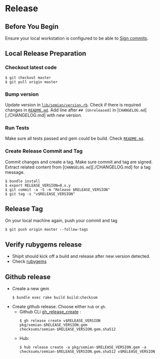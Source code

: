 # Release

## Before You Begin

Ensure your local workstation is configured to be able to
[Sign commits](https://docs.github.com/en/authentication/managing-commit-signature-verification/signing-commits).

## Local Release Preparation

### Checkout latest code

```shell
$ git checkout master
$ git pull origin master
```

### Bump version

Update version in [`lib/semian/version.rb`](./lib/semian/version.rb).
Check if there is required changes in [`README.md`](./README.md).
Add line after `## [Unreleased]` in [`CHANGELOG.md`][./CHANGELOG.md] with new version.

### Run Tests

Make sure all tests passed and gem could be build.
Check [`README.md`](./README.md).

### Create Release Commit and Tag

Commit changes and create a tag. Make sure commit and tag are signed.
Extract related content from [`CHANGELOG.md`][./CHANGELOG.md] for a tag message.

```shell
$ bundle install
$ export RELEASE_VERSION=0.x.y
$ git commit -a -S -m "Release $RELEASE_VERSION"
$ git tag -s "v$RELEASE_VERSION"
```

## Release Tag

On your local machine again, push your commit and tag

```shell
$ git push origin master --follow-tags
```

## Verify rubygems release

- Shipit should kick off a build and release after new version detected.
- Check [rubygems](https://rubygems.org/gems/semian)

## Github release

- Create a new gem
    ```shell
    $ bundle exec rake build build:checksum
    ```
- Create github release. Choose either `hub` or `gh`.
  * Github CLi [gh_release_create](https://cli.github.com/manual/gh_release_create) :
    ```
    $ gh release create v$RELEASE_VERSION pkg/semian-$RELEASE_VERSION.gem checksums/semian-$RELEASE_VERSION.gem.sha512
    ```
  * Hub:
    ```
    $ hub release create -a pkg/semian-$RELEASE_VERSION.gem -a checksums/semian-$RELEASE_VERSION.gem.sha512 v$RELEASE_VERSION
    ```
